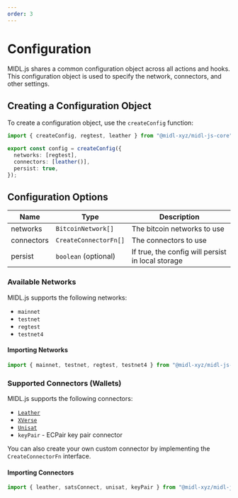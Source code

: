 ```yaml
---
order: 3
---
```


# Configuration

MIDL.js shares a common configuration object across all actions and hooks. This configuration object is used to specify the network, connectors, and other settings.

## Creating a Configuration Object

To create a configuration object, use the `createConfig` function:

```ts
import { createConfig, regtest, leather } from "@midl-xyz/midl-js-core";

export const config = createConfig({
  networks: [regtest],
  connectors: [leather()],
  persist: true,
});
```

## Configuration Options

| Name       | Type                  | Description                                       |
| ---------- | --------------------- | ------------------------------------------------- |
| networks   | `BitcoinNetwork[]`    | The bitcoin networks to use                       |
| connectors | `CreateConnectorFn[]` | The connectors to use                             |
| persist    | `boolean` (optional)  | If true, the config will persist in local storage |

### Available Networks

MIDL.js supports the following networks:

- `mainnet`
- `testnet`
- `regtest`
- `testnet4`

#### Importing Networks

```ts
import { mainnet, testnet, regtest, testnet4 } from "@midl-xyz/midl-js-core";
```

### Supported Connectors (Wallets)

MIDL.js supports the following connectors:

- [`Leather`](https://leather.io)
- [`XVerse`](https://xverse.app)
- [`Unisat`](https://unisat.io)
- `keyPair` - ECPair key pair connector

You can also create your own custom connector by implementing the `CreateConnectorFn` interface.

#### Importing Connectors

```ts
import { leather, satsConnect, unisat, keyPair } from "@midl-xyz/midl-js-core";
```
